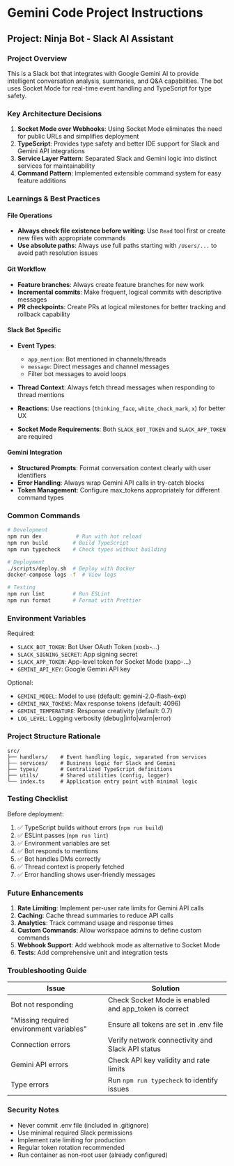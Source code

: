 # Gemini Code Project Instructions

## Project: Ninja Bot - Slack AI Assistant

### Project Overview
This is a Slack bot that integrates with Google Gemini AI to provide intelligent conversation analysis, summaries, and Q&A capabilities. The bot uses Socket Mode for real-time event handling and TypeScript for type safety.

### Key Architecture Decisions

1. **Socket Mode over Webhooks**: Using Socket Mode eliminates the need for public URLs and simplifies deployment
2. **TypeScript**: Provides type safety and better IDE support for Slack and Gemini API integrations
3. **Service Layer Pattern**: Separated Slack and Gemini logic into distinct services for maintainability
4. **Command Pattern**: Implemented extensible command system for easy feature additions

### Learnings & Best Practices

#### File Operations
- **Always check file existence before writing**: Use `Read` tool first or create new files with appropriate commands
- **Use absolute paths**: Always use full paths starting with `/Users/...` to avoid path resolution issues

#### Git Workflow
- **Feature branches**: Always create feature branches for new work
- **Incremental commits**: Make frequent, logical commits with descriptive messages
- **PR checkpoints**: Create PRs at logical milestones for better tracking and rollback capability

#### Slack Bot Specific
- **Event Types**: 
  - `app_mention`: Bot mentioned in channels/threads
  - `message`: Direct messages and channel messages
  - Filter bot messages to avoid loops
  
- **Thread Context**: Always fetch thread messages when responding to thread mentions
- **Reactions**: Use reactions (`thinking_face`, `white_check_mark`, `x`) for better UX
- **Socket Mode Requirements**: Both `SLACK_BOT_TOKEN` and `SLACK_APP_TOKEN` are required

#### Gemini Integration
- **Structured Prompts**: Format conversation context clearly with user identifiers
- **Error Handling**: Always wrap Gemini API calls in try-catch blocks
- **Token Management**: Configure max_tokens appropriately for different command types

### Common Commands

```bash
# Development
npm run dev           # Run with hot reload
npm run build        # Build TypeScript
npm run typecheck    # Check types without building

# Deployment
./scripts/deploy.sh  # Deploy with Docker
docker-compose logs -f  # View logs

# Testing
npm run lint         # Run ESLint
npm run format       # Format with Prettier
```

### Environment Variables

Required:
- `SLACK_BOT_TOKEN`: Bot User OAuth Token (xoxb-...)
- `SLACK_SIGNING_SECRET`: App signing secret
- `SLACK_APP_TOKEN`: App-level token for Socket Mode (xapp-...)
- `GEMINI_API_KEY`: Google Gemini API key

Optional:
- `GEMINI_MODEL`: Model to use (default: gemini-2.0-flash-exp)
- `GEMINI_MAX_TOKENS`: Max response tokens (default: 4096)
- `GEMINI_TEMPERATURE`: Response creativity (default: 0.7)
- `LOG_LEVEL`: Logging verbosity (debug|info|warn|error)

### Project Structure Rationale

```
src/
├── handlers/    # Event handling logic, separated from services
├── services/    # Business logic for Slack and Gemini
├── types/       # Centralized TypeScript definitions
├── utils/       # Shared utilities (config, logger)
└── index.ts     # Application entry point with minimal logic
```

### Testing Checklist

Before deployment:
1. ✅ TypeScript builds without errors (`npm run build`)
2. ✅ ESLint passes (`npm run lint`)
3. ✅ Environment variables are set
4. ✅ Bot responds to mentions
5. ✅ Bot handles DMs correctly
6. ✅ Thread context is properly fetched
7. ✅ Error handling shows user-friendly messages

### Future Enhancements

1. **Rate Limiting**: Implement per-user rate limits for Gemini API calls
2. **Caching**: Cache thread summaries to reduce API calls
3. **Analytics**: Track command usage and response times
4. **Custom Commands**: Allow workspace admins to define custom commands
5. **Webhook Support**: Add webhook mode as alternative to Socket Mode
6. **Tests**: Add comprehensive unit and integration tests

### Troubleshooting Guide

| Issue | Solution |
|-------|----------|
| Bot not responding | Check Socket Mode is enabled and app_token is correct |
| "Missing required environment variables" | Ensure all tokens are set in .env file |
| Connection errors | Verify network connectivity and Slack API status |
| Gemini API errors | Check API key validity and rate limits |
| Type errors | Run `npm run typecheck` to identify issues |

### Security Notes

- Never commit .env file (included in .gitignore)
- Use minimal required Slack permissions
- Implement rate limiting for production
- Regular token rotation recommended
- Run container as non-root user (already configured)